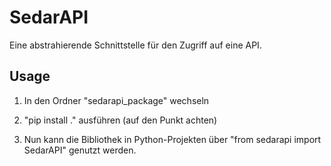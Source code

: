 # SedarAPI

Eine abstrahierende Schnittstelle für den Zugriff auf eine API.

## Usage

1. In den Ordner "sedarapi_package" wechseln

2. "pip install ." ausführen (auf den Punkt achten)

3. Nun kann die Bibliothek in Python-Projekten über "from sedarapi import SedarAPI" genutzt werden.
